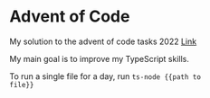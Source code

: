 # Advent of Code

My solution to the advent of code tasks 2022 [Link](https://adventofcode.com/)

My main goal is to improve my TypeScript skills.

To run a single file for a day, run <code>ts-node {{path to file}}<code>
